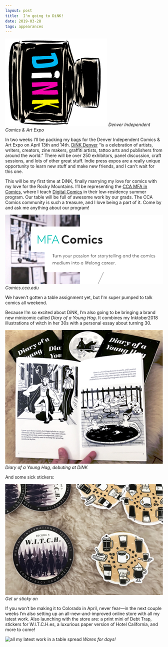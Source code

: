 ```yaml
---
layout: post
title:  I'm going to DiNK!
date: 2019-03-28
tags: appearances
---
```


![the DiNK logo](/../assets/postImages/032819-1.png)
_Denver Independent Comics & Art Expo_


In two weeks I’ll be packing my bags for the Denver Independent Comics & Art Expo on April 13th and 14th.  [DiNK Denver](https://dinkdenver.com/) “is a celebration of artists, writers, creators, zine makers, graffiti artists, tattoo arts and publishers from around the world.”  There will be over 250 exhibitors, panel discussion, craft sessions, and lots of other great stuff. Indie press expos are a really unique opportunity to learn new stuff and make new friends, and I can't wait for this one.

This will be my first time at DiNK, finally marrying my love for comics with my love for the Rocky Mountains. I’ll be representing the [CCA MFA in Comics](https://www.cca.edu/humanities-sciences/mfa-comics/), where I teach [Digital Comics](https://comics.cca.edu/) in their low-residency summer program. Our table will be full of awesome work by our grads. The CCA Comics community is such a treasure, and I love being a part of it. Come by and ask me anything about our program!

![screenshot of cca comics banner](/../assets/postImages/032819-4.png)
_Comics.cca.edu_


We haven't gotten a table assignment yet, but I'm super pumped to talk comics all weekend.

Because I’m so excited about DiNK, I’m also going to be bringing a brand new minicomic called *Diary of a Young Hag*. It combines my Inktober2018 illustrations of witch in her 30s with a personal essay about turning 30.

![sample of Diary of a Young Hag](/../assets/postImages/032819-2.jpg)
_Diary of a Young Hag, debuting at DiNK_


And some sick stickers:

![sample of stickers](/../assets/postImages/032819-5.jpg)
_Get ur sticky on_


If you won’t be making it to Colorado in April, never fear—in the next couple weeks I’m also setting up an all-new-and-improved online store with all my latest work. Also launching with the store are: a print mini of Debt Trap, stickers for W.l.T.C.H.es, a luxurious paper version of Hotel California, and more to come!

![all my latest work in a table spread](/../assets/postImages/032819-3.jpg)
_Wares for days!_
